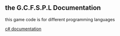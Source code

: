 ## the G.C.F.S.P.L Documentation


this game code is for different programming languages

[c# documentation](cs.md)
